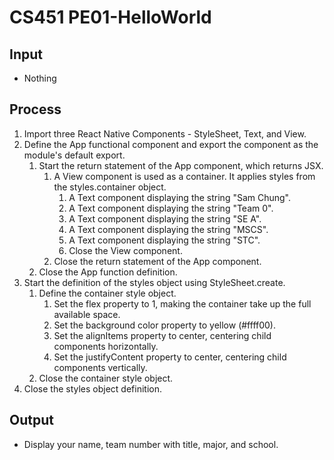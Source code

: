 # CS451 PE01-HelloWorld
## Input
* Nothing
## Process
1. Import three React Native Components - StyleSheet, Text, and View.
2. Define the App functional component and export the component as the module's default export.
   1. Start the return statement of the App component, which returns JSX.
      1. A View component is used as a container. It applies styles from the styles.container object.
         1. A Text component displaying the string "Sam Chung".
         2. A Text component displaying the string "Team 0".
         3. A Text component displaying the string "SE A".
         4. A Text component displaying the string "MSCS".
         5. A Text component displaying the string "STC".
         2. Close the View component.
      2. Close the return statement of the App component.
   2. Close the App function definition.
3. Start the definition of the styles object using StyleSheet.create.
   1. Define the container style object.
      1. Set the flex property to 1, making the container take up the full available space.
      2. Set the background color property to yellow (#ffff00).
      3. Set the alignItems property to center, centering child components horizontally.
      4. Set the justifyContent property to center, centering child components vertically.
   2. Close the container style object.
4. Close the styles object definition.
## Output
* Display your name, team number with title, major, and school.